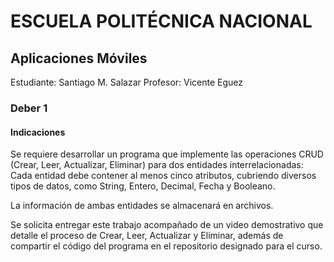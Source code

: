 # ESCUELA POLITÉCNICA NACIONAL
## Aplicaciones Móviles
Estudiante: Santiago M. Salazar
Profesor: Vicente Eguez

### Deber 1

#### Indicaciones
Se requiere desarrollar un programa que implemente las operaciones CRUD (Crear, Leer, Actualizar, Eliminar) para dos entidades interrelacionadas:  Cada entidad debe contener al menos cinco atributos, cubriendo diversos tipos de datos, como String, Entero, Decimal, Fecha y Booleano.

La información de ambas entidades se almacenará en archivos.

Se solicita entregar este trabajo acompañado de un video demostrativo que detalle el proceso de Crear, Leer, Actualizar y Eliminar, además de compartir el código del programa en el repositorio designado para el curso.